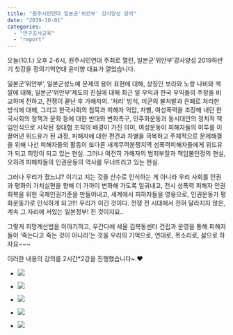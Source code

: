 ```yaml
---
title: "원주시민연대 일본군'위안부' 강사양성 강의"
date: "2019-10-01"
categories: 
  - "연구조사교육"
  - "report"
---
```


오늘(10.1.) 오후 2-6시, 원주시민연대 주최로 열린, 일본군’위안부’강사양성 2019하반기 첫강을 정의기억연대 윤미향 대표가 열었습니다.

일본군’위안부’, 일본군성노예 문제의 용어 표현에 대해, 상징인 보라와 노랑 나비와 색깔에 대해, 일본군’위안부’제도의 진실에 대해 최근 일 우익과 한국 우익들의 주장을 비교하며 전하고, 전쟁이 끝난 후 가해자의. ‘처리’ 방식, 미군의 불처발과 은폐로 처리한 방식에 대해, 그리고 한국사회의 침묵과 피해자 억압, 차별, 여성폭력을 조장해 내던 한국사회의 정책과 문화 등에 대한 반대와 변화촉구, 민주화운동과 동시대인의 정치적 책임인식으로 시작된 정대협 조직의 배경이 가진 의미, 여성운동이 피해자들의 미투를 이끌어낸 위드유가 된 과정, 피해자에 대한 편견과 차별을 극복하고 주체적으로 문제해결을 위해 나선 피해자들의 활동이 또다른 새계무력분쟁지역 성폭력피해자들에게 위드유가 되고 희망이 되고 있는 현실. 그러나 여전히 가해자의 범죄부잘과 책임불인정의 현실, 오히려 피해자들의 인권운동의 역사를 무너뜨리고 있는 현실.

그러나 우리가 졌느냐? 이기고 지는 것을 산수로 인식하는 게 아니라 우리 사회를 인권과 평화의 가치실현을 향해 더 가까이 변화해 가도록 일궈내고, 전시 성폭력 피해자 인권회복을 위헌 국제인권기준을 만들어내고, 세계에서 피햐자들을 영웅으로, 인권운동가 평화운동가로 인식하게 되고!!! 우리가 이긴 것이다. 전쟁 전 시대에서 전혀 달라지지 않은, 계속 그 자리애 서있는 일본정부! 진 것이지요..

그렇게 희망계산법을 이야기하고, 우간다에 세울 김복동센터 건립과 운영을 통해 피해자들이 ‘죽는다고 죽는 것이 아니라’는 것을 우리의 기억으로, 연대로, 목소리로, 삶으로 하자요~~~ 

이러한 내용의 강의를 2시간\*2강을 진행했습니다~.❤️

- ![](http://womenandwar.net/kr/wp-content/uploads/2019/10/71232090_2688867104477619_4000088482272772096_n.jpg)
    
- ![](http://womenandwar.net/kr/wp-content/uploads/2019/10/71313256_2688867211144275_6551044721018404864_n.jpg)
    
- ![](http://womenandwar.net/kr/wp-content/uploads/2019/10/71516542_2688864584477871_802666552250859520_o-1024x660.jpg)
    
- ![](http://womenandwar.net/kr/wp-content/uploads/2019/10/71888597_2688868714477458_7787281573191090176_n.jpg)
    
- ![](http://womenandwar.net/kr/wp-content/uploads/2019/10/72361687_2688868727810790_5117243496398323712_n.jpg)
